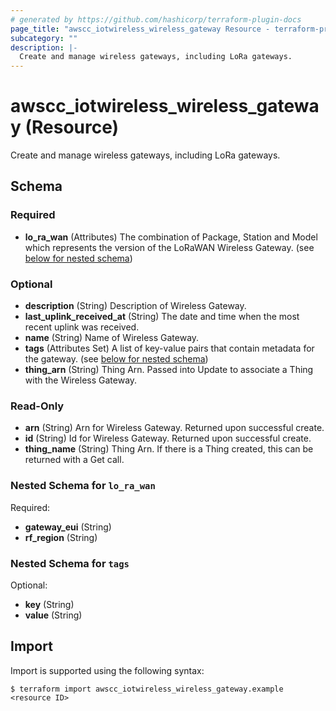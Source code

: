 ```yaml
---
# generated by https://github.com/hashicorp/terraform-plugin-docs
page_title: "awscc_iotwireless_wireless_gateway Resource - terraform-provider-awscc"
subcategory: ""
description: |-
  Create and manage wireless gateways, including LoRa gateways.
---
```


# awscc_iotwireless_wireless_gateway (Resource)

Create and manage wireless gateways, including LoRa gateways.



<!-- schema generated by tfplugindocs -->
## Schema

### Required

- **lo_ra_wan** (Attributes) The combination of Package, Station and Model which represents the version of the LoRaWAN Wireless Gateway. (see [below for nested schema](#nestedatt--lo_ra_wan))

### Optional

- **description** (String) Description of Wireless Gateway.
- **last_uplink_received_at** (String) The date and time when the most recent uplink was received.
- **name** (String) Name of Wireless Gateway.
- **tags** (Attributes Set) A list of key-value pairs that contain metadata for the gateway. (see [below for nested schema](#nestedatt--tags))
- **thing_arn** (String) Thing Arn. Passed into Update to associate a Thing with the Wireless Gateway.

### Read-Only

- **arn** (String) Arn for Wireless Gateway. Returned upon successful create.
- **id** (String) Id for Wireless Gateway. Returned upon successful create.
- **thing_name** (String) Thing Arn. If there is a Thing created, this can be returned with a Get call.

<a id="nestedatt--lo_ra_wan"></a>
### Nested Schema for `lo_ra_wan`

Required:

- **gateway_eui** (String)
- **rf_region** (String)


<a id="nestedatt--tags"></a>
### Nested Schema for `tags`

Optional:

- **key** (String)
- **value** (String)

## Import

Import is supported using the following syntax:

```shell
$ terraform import awscc_iotwireless_wireless_gateway.example <resource ID>
```
